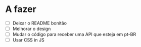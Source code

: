 # A fazer
- [ ] Deixar o README bonitão
- [ ] Melhorar o design
- [ ] Mudar o código para receber uma API que esteja em pt-BR
- [ ] Usar CSS in JS
